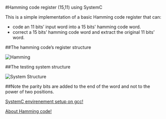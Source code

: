 #Hamming code register (15,11) using SystemC 


This is a simple implementation of a basic Hamming code register that can:

* code an 11 bits’ input word into a 15 bits' hamming code word.
* correct a 15 bits’ hamming code word and extract the original 11 bits’ word.


##The hamming code’s register structure 

![Hamming](http://i.imgur.com/XogJSxs.png)


##The testing system structure


![System Structure](http://i.imgur.com/oC5zs8w.png)


##Note
the parity bits are added to the end of the word and not to the power of two positions.

[SystemC envirenement setup on gcc!](http://users.ece.utexas.edu/~gerstl/ee382v_f09/docs/SystemC_setup.pdf)

[About Hamming code!](https://en.wikipedia.org/wiki/Hamming_code)
